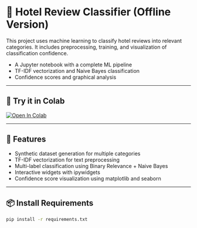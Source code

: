 # 🏨 Hotel Review Classifier (Offline Version)

This project uses machine learning to classify hotel reviews into relevant categories. It includes preprocessing, training, and visualization of classification confidence.

- A Jupyter notebook with a complete ML pipeline
- TF-IDF vectorization and Naive Bayes classification
- Confidence scores and graphical analysis

---

## 🚀 Try it in Colab

[![Open In Colab](https://colab.research.google.com/assets/colab-badge.svg)](https://colab.research.google.com/github/MAHIREDDY30/hotel-review-classifier/blob/main/hotel_review.ipynb)

---

## 🧠 Features

- Synthetic dataset generation for multiple categories
- TF-IDF vectorization for text preprocessing
- Multi-label classification using Binary Relevance + Naive Bayes
- Interactive widgets with ipywidgets
- Confidence score visualization using matplotlib and seaborn

---

## 📦 Install Requirements

```bash
pip install -r requirements.txt
